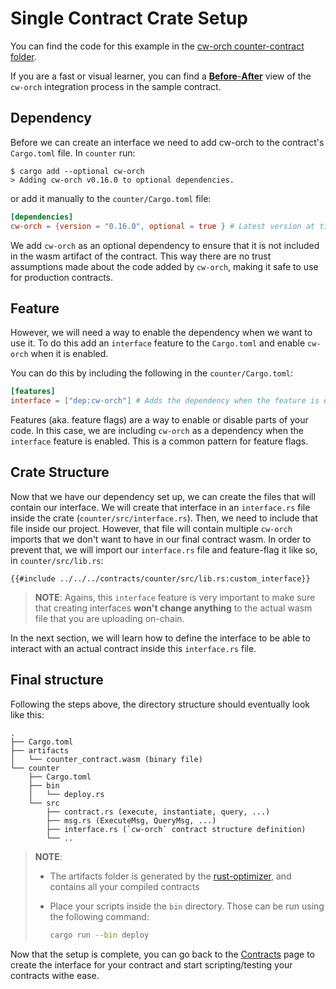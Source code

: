 # Single Contract Crate Setup

You can find the code for this example in the <a href="https://github.com/AbstractSDK/cw-orchestrator/tree/main/contracts/counter" target="_blank">cw-orch counter-contract folder</a>.

If you are a fast or visual learner, you can find a <a href="https://github.com/AbstractSDK/cw-orch-counter-example/compare/e0a54b074ca1a894bb6e58276944cf2013d152f2..64623d2141c04e4ba42dc6f9ef1a1daccc932d4a" target="_blank">**Before**-**After**</a> view of the `cw-orch` integration process in the sample contract. 

## Dependency

Before we can create an interface we need to add cw-orch to the contract's `Cargo.toml` file. In `counter` run:

```shell
$ cargo add --optional cw-orch
> Adding cw-orch v0.16.0 to optional dependencies.
```

or add it manually to the `counter/Cargo.toml` file:

```toml
[dependencies]
cw-orch = {version = "0.16.0", optional = true } # Latest version at time of writing
```

We add `cw-orch` as an optional dependency to ensure that it is not included in the wasm artifact of the contract. This way there are no trust assumptions made about the code added by `cw-orch`, making it safe to use for production contracts.

## Feature

However, we will need a way to enable the dependency when we want to use it. To do this add an `interface` feature to the `Cargo.toml` and enable `cw-orch` when it is enabled.

You can do this by including the following in the `counter/Cargo.toml`:

```toml
[features]
interface = ["dep:cw-orch"] # Adds the dependency when the feature is enabled
```

Features (aka. feature flags) are a way to enable or disable parts of your code. In this case, we are including `cw-orch` as a dependency when the `interface` feature is enabled. This is a common pattern for feature flags.


## Crate Structure

Now that we have our dependency set up, we can create the files that will contain our interface. We will create that interface in an `interface.rs` file inside the crate (`counter/src/interface.rs`). Then, we need to include that file inside our project. However, that file will contain multiple `cw-orch` imports that we don't want to have in our final contract wasm. In order to prevent that, we will import our `interface.rs` file and feature-flag it like so, in `counter/src/lib.rs`:

```rust,ignore
{{#include ../../../contracts/counter/src/lib.rs:custom_interface}}
```

> **NOTE**: Agains, this `interface` feature is very important to make sure that creating interfaces **won't change anything** to the actual wasm file that you are uploading on-chain.

In the next section, we will learn how to define the interface to be able to interact with an actual contract inside this `interface.rs` file.


## Final structure

Following the steps above, the directory structure should eventually look like this:

```path
.
├── Cargo.toml
├── artifacts
│   └── counter_contract.wasm (binary file)
└── counter
    ├── Cargo.toml
    ├── bin
    │   └── deploy.rs
    └── src
        ├── contract.rs (execute, instantiate, query, ...)
        ├── msg.rs (ExecuteMsg, QueryMsg, ...)
        ├── interface.rs (`cw-orch` contract structure definition)
        └── ..
```

> **NOTE**:
>
> - The artifacts folder is generated by the <a href="https://github.com/CosmWasm/rust-optimizer" target="_blank">rust-optimizer</a>, and contains all your compiled contracts
> - Place your scripts inside the `bin` directory. Those can be run using the following command:
>
>     ```bash
>     cargo run --bin deploy
>     ```

Now that the setup is complete, you can go back to the [Contracts](../contracts/index.md) page to create the interface for your contract and start scripting/testing your contracts withe ease.
